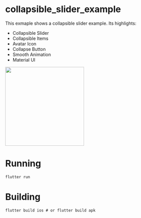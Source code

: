 # collapsible_slider_example

This exmaple shows a collapsible slider example.
Its highlights:

- Collapsible Slider
- Collapsible Items
- Avatar Icon
- Collapse Button
- Smooth Animation
- Material UI

<img src="https://github.com/RyuuKenshi/flutter_collapsible_sidebar/blob/master/screenshot/collapsible_sidebar.gif" width="250">

# Running

```
flutter run
```

# Building

```
flutter build ios # or flutter build apk
```
